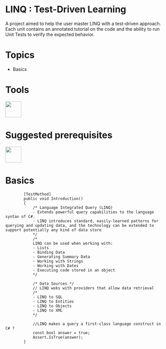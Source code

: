 LINQ : Test-Driven Learning
================

A project aimed to help the user master LINQ with a test-driven approach. Each unit contains an annotated tutorial on the code and the ability to run Unit Tests to verify the expected behavior.

Topics
================
 - Basics

Tools
====================
<a name="README">[<img src="http://www.codeproject.com/KB/cross-platform/860150/vs2015.png" width="50px" height="50px" />](https://www.visualstudio.com/en-us/products/vs-2015-product-editions.aspx)</a>

Suggested prerequisites
====================
<a name="README">[<img src="https://s3-us-west-2.amazonaws.com/testdrivenlearningbucket/csharp7.png" width="50px" height="50px" />](https://github.com/MartinChavez/CSharp)</a>

Basics
====================
```CSharp
        [TestMethod]
        public void Introduction()
        {
            /* Language Integrated Query (LINQ)
            - Extends powerful query capabilities to the language syntax of C#. 
            - LINQ introduces standard, easily-learned patterns for querying and updating data, and the technology can be extended to support potentially any kind of data store
            */
            /*
            LINQ can be used when working with:
            - Lists
            - Binding Data
            - Generating Summary Data
            - Working with Strings
            - Working with Dates
            - Executing code stored in an object
            */

            /* Data Sources */
            // LINQ woks with providers that allow data retrieval
            /*
            - LINQ to SQL
            - LINQ to Entities
            - LINQ to Objects
            - LINQ to XML
            */

            //LINQ makes a query a first-class language construct in C# ?
            const bool answer = true;
            Assert.IsTrue(answer);
        }
```

